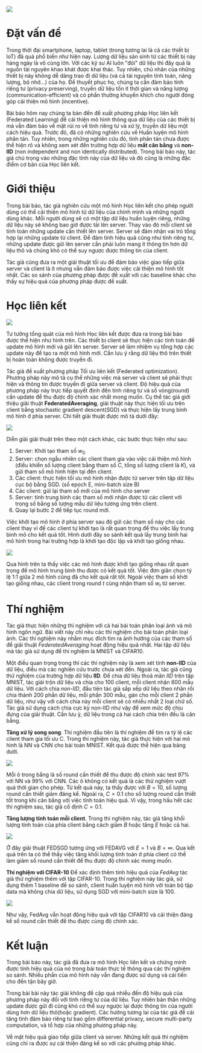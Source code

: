 ![](https://images.viblo.asia/d0bad28d-8764-4d15-9fcc-7624805952d8.png)

# Đặt vấn đề
Trong thời đại smartphone, laptop, tablet (trong tương lai là cả các thiết bị IoT) đã quá phổ biến như hiện nay. Lượng dữ liệu sản sinh từ các thiết bị này hàng ngày là vô cùng lớn. Với các kỹ sư AI luôn "đói" dữ liệu thì đây quả là nguồn tài nguyên khao khát được khai thác. Tuy nhiên, chủ nhân của những thiết bị này không dễ dàng trao đi dữ liệu (và cả tài nguyên tính toán, năng lượng, bộ nhớ...) của họ. Để thuyết phục họ, chúng ta cần đảm bảo tính riêng tư (privacy preserving), truyền dữ liệu tốn ít thời gian và năng lượng (communication-efficient) và có phần thưởng khuyến khích cho người đóng góp cải thiện mô hình (incentive).

Bài báo hôm nay chúng ta bàn đến đề xuất phương pháp Học liên kết (Federated Learning) để cải thiện mô hình thông qua dữ liệu của các thiết bị mà vẫn đảm bảo về mặt rủi ro về tính riêng tư  và xử lý, truyền dữ liệu một cách hiệu quả. Trước đó, đã có những nghiên cứu về Huấn luyện mô hình phân tán. Tuy nhiên, trong những nghiên cứu đó, tính phân tán chưa được thể hiện rõ và không xem xét đến trường hợp dữ liệu **mất cân bằng** và **non-IID** (non independent and non identically distributed). Trong bài báo này, tác giả chú trọng vào những đặc tính này của dữ liệu và đó cũng là những đặc điểm cơ bản của Học liên kết.

# Giới thiệu
Trong bài báo, tác giả nghiên cứu một mô hình Học liên kết cho phép người dùng có thể cải thiện mô hình từ dữ liệu của chính mình và những người dùng khác. Mỗi người dùng sẽ có một tập dữ liệu huấn luyện riêng, những dữ liệu này sẽ không bao giờ được tải lên server. Thay vào đó mỗi client sẽ tính toán những update cần thiết lên server. Server sẽ đảm nhận vai trò tổng hợp lại những update từ client. Để đảm tính hiệu quả cũng như tính riêng tư, những update được gửi lên server cần phải luôn mang ít thông tin hơn dữ liệu thô và chúng khó có thể suy ngược được thông tin của client. 

Tác giả cũng đưa ra một giải thuật tối ưu để đảm bảo việc giao tiếp giữa server và client là ít nhưng vẫn đảm bảo được việc cải thiện mô hình tốt nhất. Các so sánh của phương pháp được đề xuất với các baseline khác cho thấy sự hiệu quả của phương pháp được đề xuất. 

# Học liên kết
![](https://images.viblo.asia/3a73d71d-aeff-4f92-b2db-893beeef5226.png)

Tư tưởng tổng quát của mô hình Học liên kết được đưa ra trong bài báo được thể hiện như hình trên. Các thiết bị client sẽ thực hiện các tính toán để update mô hình mới và gửi lên server. Server sẽ làm nhiệm vụ tổng hợp các update này để tạo ra một mô hình mới. Cần lưu ý rằng dữ liệu thô trên thiết bị hoàn toàn không được truyền đi.

Tác giả đề xuất phương pháp Tối ưu liên kết (Federated optimization). Phương pháp này mô tả cụ thể những việc mà server và client sẽ phải thực hiện và thông tin được truyền đi giữa server và client. Độ hiệu quả của phương pháp này trực tiếp quyết định đến tính riêng tư và số vòng(round) cần update để thu được độ chính xác nhất mong muốn. Cụ thể tác giả giới thiệu giải thuật **FederatedAveraging**, giải thuật này thực hiện tối ưu trên client bằng stochastic gradient descent(SGD) và thực hiện lấy trung bình mô hình ở phía server. Chi tiết giải thuật được mô tả dưới đây:

![](https://images.viblo.asia/e59fba33-e545-4fb9-a720-896ecdb35e63.png)

Diễn giải giải thuật trên theo một cách khác, các bước thực hiện như sau:
1. Server: Khởi tạo tham số $w_0$
2. Server: chọn ngẫu nhiên các client tham gia vào việc cải thiện mô hình (điều khiển số lượng client bằng tham số $C$, tổng số lượng client là $K$), và gửi tham số mô hình hiện tại đến client.
3. Các client: thực hiện tối ưu mô hình nhận được từ server trên tập dữ liệu cục bộ bằng SGD. (số epoch E, mini-batch size B) 
4. Các client: gửi lại tham số mới của mô hình cho server
5. Server: tính trung bình các tham số mới nhận được từ các client với trọng số bằng số lượng mẫu dữ liệu tương ứng trên client.
6. Quay lại bước 2 để tiếp tục round mới.

Việc khởi tạo mô hình ở phía server sau đó gửi các tham số này cho các client thay vì để các client tự khởi tạo là rất quan trọng để thu việc lấy trung bình mô cho kết quả tốt. Hình dưới đây so sánh kết quả lấy trung bình hai mô hình trong hai trường hợp là khởi tạo độc lập và khởi tạo giống nhau.

![](https://images.viblo.asia/a0c1de65-bbde-483c-946a-4e7ee1b3dca3.png)

Qua hình trên ta thấy việc các mô hình được khởi tạo giống nhau rất quan trọng để mô hình trung bình thu được có kết quả tốt. Việc đơn giản chọn tỷ lệ 1:1 giữa 2 mô hình cũng đã cho kết quả rất tốt. Ngoài việc tham số khởi tạo giống nhau, các client trong round $t$ cùng nhận tham số $w_t$ từ server. 

# Thí nghiệm
Tác giả thực hiện những thí nghiệm với cả hai bài toán phân loại ảnh và mô hình ngôn ngữ. Bài viết này chỉ nêu các thí nghiệm cho bài toán phân loại ảnh. Các thí nghiệm này nhằm mục đích tìm ra ảnh hướng của các tham số để giải thuật *FederatedAveraging* hoạt động hiệu quả nhất. Hai tập dữ liệu mà tác giả sử dụng để thí nghiệm là MNIST và CIFAR10.

Một điều quan trọng trong thí các thí nghiệm này là xem xét tính **non-IID** của dữ liệu, điều mà các nghiên cứu trước chưa xét đến.  Ngoài ra, tác giả cũng thử nghiệm của trường hợp dữ liệu **IID**. Để chia dữ liệu thoả mãn *IID* trên tập MNIST, tác giải trộn dữ liệu và chia cho 100 client, mỗi client nhận 600 mẫu dữ liệu. Với cách chia *non-IID*, đầu tiên tác giả sắp xếp dữ liệu theo nhãn rồi chia thành 200 phần dữ liệu, mỗi phần 300 mẫu, gán cho mỗi client 2 phần dữ liệu, như vậy với cách chia này mỗi client sẽ có nhiều nhất 2 loại chữ số. Tác giả sử dụng cách chia cực kỳ non-IID như vậy  để xem mức độ chịu đựng của giải thuật. Cần lưu ý, dữ liệu trong cả hai cách chia trên đều là cân bằng. 

**Tăng xử lý song song**. Thí nghiệm đầu tiên là thí nghiệm để tìm ra tỷ lệ các client tham gia tối ưu C. Trong thí nghiệm này, tác giả thực hiện với hai mô hình là NN và CNN cho bài toán MNIST. Kết quả được thể hiện qua bảng dưới. 

![](https://images.viblo.asia/cf1dfc64-1b70-4dbd-a194-05db61713fae.png)

Mỗi ô trong bẳng là số round cần thiết để thu được độ chính xác test 97% với NN và 99% với CNN. Các ô không có kết quả là các thử nghiệm vượt quá thời gian cho phép. Từ kết quả này, ta thấy được với $B=10$, số lượng round cần thiết giảm đáng kể. Ngoài ra, $C=0.1$ cho số lượng round cần thiết tốt trong khi cân bằng với việc tính toán hiệu quả. Vì vậy, trong hầu hết các thí nghiệm sau, tác giả cố định $C=0.1$.

**Tăng lượng tính toán mỗi client**. Trong thí nghiệm này, tác giả tăng khối lượng tính toán của phía client bằng cách giảm $B$ hoặc tăng $E$ hoặc cả hai. 

![](https://images.viblo.asia/0b115e9c-d7f9-4789-b818-e8bf9a65ab26.png)

Ở đây giải thuật FEDSGD tương ứng với FEDAVG với $E=1$ và $B=\infty$. Qua kết quả trên ta có thể thấy việc tăng khối lượng tính toán ở phía client có thể làm giảm số round cần thiết để thu được độ chính xác mong muốn.

**Thí nghiệm với CIFAR-10** Để xác định thêm tính hiệu quả của *FedAvg* tác giả thử nghiệm thêm với tập CIFAR-10. Trong thí nghiệm này tác giả, sử dụng thêm 1 baseline để so sánh, client huẩn luyện mô hình với toàn bộ tập data mà không chia dữ liệu, sử dụng SGD với mini-batch size là 100. 

![](https://images.viblo.asia/cabe22d4-7d48-4fbe-88dd-c64cc1ff8ac2.png)

Như vậy, FedAvg vẫn hoạt động hiệu quả với tập CIFAR10 và cải thiện đáng kể số round cần thiết để thu được cùng độ chính xác.

# Kết luận
Trong bài báo này, tác giả đã đưa ra mô hình Học liên kết và chứng minh được tính hiệu quả của nó trong bài toán thực tế thông qua các thí nghiệm so sánh. Nhiều phần của mô hình này vẫn đang được sử dụng và cải tiến cho đến tận bây giờ. 

Trong bài bài này tác giải không đề cập quá nhiều đến độ hiệu quả của phương pháp này đối với tính riêng tư của dữ liệu. Tuy nhiên bản thân những update được gửi đi cũng khó có thể suy ngược lại được thông tin của người dùng hơn dữ liệu thô(hoặc gradient). Các hướng tương lai của tác giả để cải tăng tính đảm bảo riêng tư bao gồm differential privacy, secure multi-party computation, và tổ hợp của những phương pháp này. 

Về mặt hiệu quả giao tiếp giữa client và server. Những kết quả thí nghiệm cũng chỉ ra được sự cải thiện đáng kể so với các phương pháp khác.